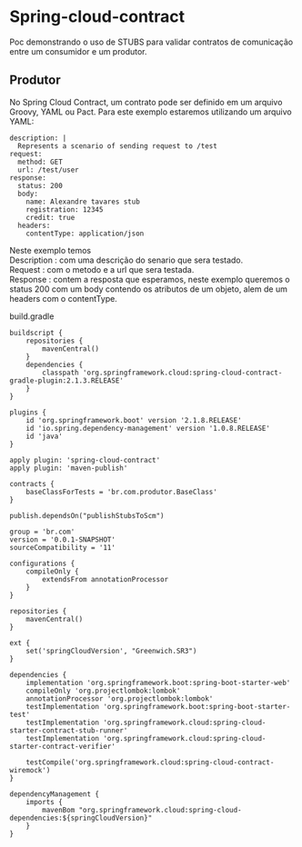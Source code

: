 # Spring-cloud-contract
Poc demonstrando o uso de STUBS para validar contratos de comunicação entre um consumidor e um produtor.

## Produtor

No Spring Cloud Contract, um contrato pode ser definido em um arquivo Groovy, YAML ou Pact. 
Para este exemplo estaremos utilizando um arquivo YAML:

```
description: |
  Represents a scenario of sending request to /test
request:
  method: GET
  url: /test/user
response:
  status: 200
  body:
    name: Alexandre tavares stub
    registration: 12345
    credit: true
  headers:
    contentType: application/json
```
Neste exemplo temos                                                 
Description : com uma descrição do senario que sera testado.                               
Request     : com o metodo e a url que sera testada.                                      
Response    : contem a resposta que esperamos, neste exemplo queremos o status 200 com um body contendo os atributos de um objeto, alem de um headers com o contentType.                            

build.gradle
```
buildscript {
    repositories {
        mavenCentral()
    }
    dependencies {
        classpath 'org.springframework.cloud:spring-cloud-contract-gradle-plugin:2.1.3.RELEASE'
    }
}

plugins {
    id 'org.springframework.boot' version '2.1.8.RELEASE'
    id 'io.spring.dependency-management' version '1.0.8.RELEASE'
    id 'java'
}

apply plugin: 'spring-cloud-contract'
apply plugin: 'maven-publish'

contracts {
    baseClassForTests = 'br.com.produtor.BaseClass'
}

publish.dependsOn("publishStubsToScm")

group = 'br.com'
version = '0.0.1-SNAPSHOT'
sourceCompatibility = '11'

configurations {
    compileOnly {
        extendsFrom annotationProcessor
    }
}

repositories {
    mavenCentral()
}

ext {
    set('springCloudVersion', "Greenwich.SR3")
}

dependencies {
    implementation 'org.springframework.boot:spring-boot-starter-web'
    compileOnly 'org.projectlombok:lombok'
    annotationProcessor 'org.projectlombok:lombok'
    testImplementation 'org.springframework.boot:spring-boot-starter-test'
    testImplementation 'org.springframework.cloud:spring-cloud-starter-contract-stub-runner'
    testImplementation 'org.springframework.cloud:spring-cloud-starter-contract-verifier'

    testCompile('org.springframework.cloud:spring-cloud-contract-wiremock')
}

dependencyManagement {
    imports {
        mavenBom "org.springframework.cloud:spring-cloud-dependencies:${springCloudVersion}"
    }
}
```
